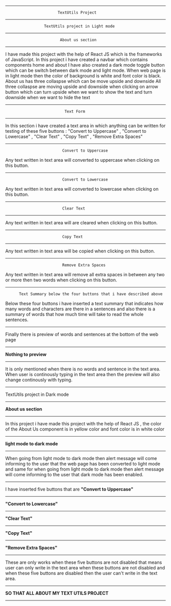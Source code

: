 *************************************************************************************
                           TextUtils Project
*************************************************************************************
                     TextUtils project in Light mode 
*************************************************************************************
                            About us section 
*************************************************************************************
I have made this project with the help of React JS which is the frameworks of JavaScript.
In this project i have created a navbar which contains components home and about 
I have also created a dark mode toggle button which can be switch between dark mode and
light mode. When web page is in light mode then the color of background is white and 
font color is black. About us has three collaspse which can be move upside and downside
All three collaspse are moving upside and downside when clicking on arrow button which can 
turn upside when we want to show the text and turn downside when we want to hide the text
*************************************************************************************
                              Text Form
*************************************************************************************
 In this section i have created a text area in which anything can be written for testing 
 of these five buttons : "Convert to Uppercase" , "Convert to Lowercase" , "Clear Text" , 
 "Copy Text" , "Remove Extra Spaces" 
*************************************************************************************
                             Convert to Uppercase
 Any text written in text area will converted to uppercase when clicking on this button.
*************************************************************************************
                             Convert to Lowercase
 Any text written in text area will converted to lowercase when clicking on this button.
*************************************************************************************
                             Clear Text
*************************************************************************************
 Any text written in text area will are cleared when clicking on this button.
*************************************************************************************
                             Copy Text
*************************************************************************************
 Any text written in text area will be copied when clicking on this button.
 ______________________________________________________________________________________
                             Remove Extra Spaces
 Any text written in text area will remove all extra spaces in between any two or 
 more then two words when clicking on this button.
________________________________________________________________________________________
          Text Summary below the four buttons that i have described above
Below these four buttons i have inserted a text summary that indicates how many words 
and characters are there in a sentences and also there is a summary of words that how 
much time will take to read the whole sentences.
_______________________________________________________________________________________
Finally there is preview of words and sentences at the bottom of the web page 
_______________________________________________________________________________________
**Nothing to preview** 
_______________________________________________________________________________________
It is only mentioned when there is no words and sentence
in the text area. When user is continously typing in the text area then the 
preview will also change continously with typing.
_______________________________________________________________________________________
TextUtils project in Dark mode
_______________________________________________________________________________________
****About us section****
_______________________________________________________________________________________
In this project i have made this project with the help of React JS , the color of the 
About Us component is in yellow color and font color is in white color 
______________________________________________________________________________________
****light mode to dark mode**** 
_______________________________________________________________________________________
When going from light mode to dark mode then alert message will come informing to the 
user that the web page has been converted to light mode and same for when going from
light mode to dark mode then alert message will come informing to the user that dark 
mode has been enabled.
____________________________________________________________________________________
I have inserted five buttons that are
****"Convert to Uppercase"**** 
____________________________________________________________________________________
****"Convert to Lowercase"**** 
____________________________________________________________________________________
****"Clear Text"****  
____________________________________________________________________________________
****"Copy Text"**** 
____________________________________________________________________________________
****"Remove Extra Spaces"****
____________________________________________________________________________________
These are only works when these five buttons
are not disabled that means user can only write in the text area when these buttons are
not disabled and when these five buttons are disabled then the user can't write in the 
text area.
_____________________________________________________________________________________
**SO THAT ALL ABOUT MY TEXT UTILS PROJECT**
_______________________________________________________________________________________
